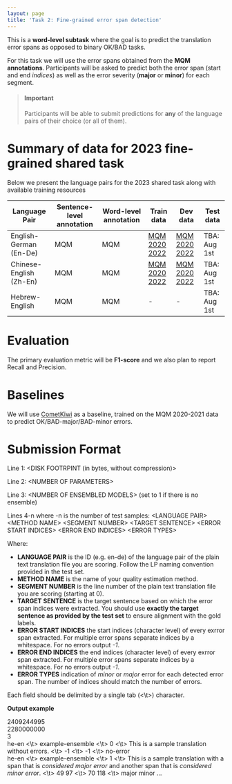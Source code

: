 ```yaml
---
layout: page
title: 'Task 2: Fine-grained error span detection'
---
```


 This is a **word-level subtask** where the goal is to predict the translation error spans as opposed to binary OK/BAD tasks. 

 For this task we will use the error spans obtained from the **MQM annotations**. Participants will be asked to predict both the error span (start and end *indices*) as well as the error severity (**major** or **minor**) for each segment. 

 
> #### **Important**
> Participants will be able to submit predictions for **any** of the language pairs of their choice (or all of them). 

# Summary of data for 2023 fine-grained shared task

Below we present the language pairs for the 2023 shared task along with available training resources


| Language Pair | Sentence-level annotation| Word-level annotation | Train data  | Dev data | Test data  |
|--------------------------|----------------------|-----------------------|---------------------------|-------------------|--------------------|
| English-German (En-De)   | MQM                  |  MQM            | [MQM 2020 2022](https://github.com/google/wmt-mqm-human-evaluation)  | [MQM 2020 2022](https://github.com/google/wmt-mqm-human-evaluation)            | TBA: Aug 1st                  |
| Chinese-English (Zh-En)  | MQM                  |  MQM            | [MQM 2020 2022](https://github.com/google/wmt-mqm-human-evaluation) | [MQM 2020 2022](https://github.com/google/wmt-mqm-human-evaluation)             | TBA: Aug 1st                  |
| Hebrew-English           | MQM                  |  MQM            | - | -               | TBA: Aug 1st                  |


# Evaluation

The primary evaluation metric will be **F1-score** and we also plan to report Recall and Precision. 



# Baselines

We will use [CometKiwi](https://github.com/Unbabel/COMET/tree/master/comet/models/multitask) as a baseline, trained on the MQM 2020-2021 data to predict OK/BAD-major/BAD-minor errors.


# Submission Format

Line 1: <DISK FOOTRPINT (in bytes, without compression)>

Line 2: \<NUMBER OF PARAMETERS>

Line 3: \<NUMBER OF ENSEMBLED MODELS> (set to 1 if there is no ensemble)

Lines 4-n where -n is the number of test samples:
\<LANGUAGE PAIR> \<METHOD NAME> \<SEGMENT NUMBER> \<TARGET SENTENCE> \<ERROR START INDICES> \<ERROR END INDICES>  \<ERROR TYPES> 

Where:
* **LANGUAGE PAIR** is the ID (e.g. en-de) of the language pair of the plain text translation file you are scoring. Follow the LP naming convention provided in the test set.
* **METHOD NAME** is the name of your quality estimation method.
* **SEGMENT NUMBER** is the line number of the plain text translation file you are scoring (starting at 0).
* **TARGET SENTENCE** is the target sentence based on which the error span indices were extracted.  You should use **exactly the target sentence as provided by the test set** to ensure alignment with the gold labels.
* **ERROR START INDICES** the start indices (character level) of every exrror span extracted. For multiple error spans separate indices by a whitespace. For no errors output *-1*.
* **ERROR END INDICES** the end indices (character level) of every exrror span extracted. For multiple error spans separate indices by a whitespace. For no errors output *-1*. 
* **ERROR TYPES** indication of *minor* or *major* error for each detected error span. The number of indices should match the number of errors.

Each field should be delimited by a single tab (<\t>) character.


**Output example**

2409244995  
2280000000  
3  
he-en <\t> example-ensemble <\t> 0 <\t> This is a sample translation without errors. <\t> -1 <\t> -1 <\t> no-error  
he-en <\t> example-ensemble <\t> 1 <\t> This is a sample translation with a span that is *considered major error* and another span that is *considered minor error*. <\t> 49 97 <\t> 70 118 <\t> major minor
...